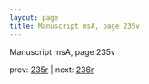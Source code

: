 ```yaml
---
layout: page
title: Manuscript msA, page 235v
---
```


Manuscript msA, page 235v

prev:  [235r](../235r) | next:  [236r](../236r)